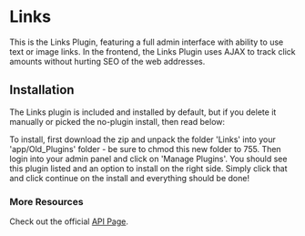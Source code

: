 # Links

This is the Links Plugin, featuring a full admin interface with ability to use text or image links. In the frontend, the Links Plugin uses AJAX to track click amounts without hurting SEO of the web addresses.

## Installation

The Links plugin is included and installed by default, but if you delete it manually or picked the no-plugin install, then read below:

To install, first download the zip and unpack the folder 'Links' into your 'app/Old_Plugins' folder - be sure to chmod this new folder to 755. Then login into your admin panel and click on 'Manage Plugins'. You should see this plugin listed and an option to install on the right side.
Simply click that and click continue on the install and everything should be done!

### More Resources

Check out the official [API Page](http://api.adaptcms.com/plugin/links).